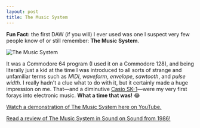 ```yaml
---
layout: post
title: The Music System
---
```


**Fun Fact:** the first DAW (if you will) I ever used was one I suspect very few people know of or still remember: **The Music System**.

![The Music System](/images/the-music-system.png)

It was a Commodore 64 program (I used it on a Commodore 128), and being literally just a kid at the time I was introduced to all sorts of strange and unfamiliar terms such as _MIDI_, _waveform_, _envelope_, _sawtooth_, and _pulse width_. I really hadn't a clue what to do with it, but it certainly made a huge impression on me. That—and a diminutive [Casio SK-1](https://en.wikipedia.org/wiki/Casio_SK-1)—were my very first forays into electronic music. **What a time that was!** 😂

[Watch a demonstration of The Music System here on YouTube.](https://www.youtube.com/watch?v=An7M0lXJu1k)

[Read a review of The Music System in Sound on Sound from 1986!](https://www.muzines.co.uk/articles/the-advanced-music-system/1297)